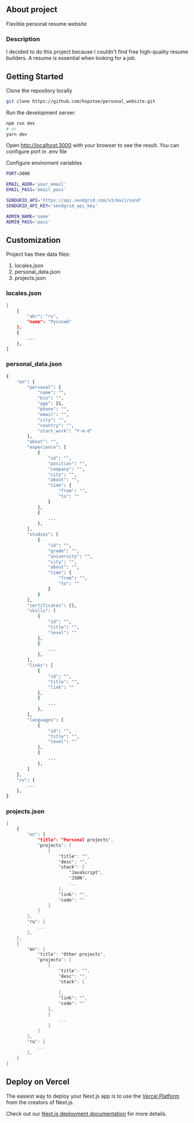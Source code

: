 ## About project
Flexible personal resume website

### Description
I decided to do this project because I couldn't find free high-quality resume builders. A resume is essential when looking for a job.

## Getting Started

Clone the repository locally

```bash
git clone https://github.com/hopstee/personal_website.git
```

Run the development server:

```bash
npm run dev
# or
yarn dev
```

Open [http://localhost:3000](http://localhost:3000) with your browser to see the result.
You can configure port in .env file

Configure enviroment variables

```bash
PORT=3000

EMAIL_ADDR='your_email'
EMAIL_PASS='email_pass'

SENDGRID_API='https://api.sendgrid.com/v3/mail/send'
SENDGRID_API_KEY='sendgrid_api_key'

ADMIN_NAME='name'
ADMIN_PASS='pass'
```

## Customization
Project has thee data files:
1. locales.json
2. personal_data.json
3. projects.json

### locales.json
```bash
[
    {
        "abr": "ru", 
        "name": "Русский"
    }, 
    {
        ...
    },
]
```

### personal_data.json
```bash
{
    "en": {
        "personal": {
            "name": "",
            "bio": "",
            "age": 21,
            "phone": "",
            "email": "",
            "city": "",
            "country": "",
            "start_work": "Y-m-d"
        },
        "about": "",
        "experience": [
            {
                "id": "",
                "position": "",
                "company": "",
                "city": "",
                "about": "",
                "time": {
                    "from": "",
                    "to": ""
                }
            },
            {
                ...
            },
        ],
        "studies": [
            {
                "id": "",
                "grade": "",
                "university": "",
                "city": "",
                "about": "",
                "time": {
                    "from": "",
                    "to": ""
                }
            }
        ],
        "certificates": [],
        "skills": [
            {
                "id": "",
                "title": "",
                "level": ""
            },
            {
                ...
            },
        ],
        "links": [
            {
                "id": "",
                "title": "",
                "link": ""
            },
            {
                ...
            },
        ],
        "languages": [
            {
                "id": "",
                "title": "",
                "level": ""
            },
            {
                ...
            },
        ]
    },
    "ru": {
        ...
    },
}
```

### projects.json
```bash
[
    {
        "en": {
            "title": "Personal projects",
            "projects": [
                {
                    "title": "",
                    "desc": "",
                    "stack": [
                        "JavaScript",
                        "JSON",
                        ...
                    ],
                    "link": "",
                    "code": ""
                }
            ]
        },
        "ru": {
            ...
        },
    },
    {
        "en": {
            "title": "Other projects",
            "projects": [    
                {
                    "title": "",
                    "desc": "",
                    "stack": [
                        
                    ],
                    "link": "",
                    "code": ""
                },
                {
                    ...
                }
            ]
        },
        "ru": {
            ...
        },
    }
]
```

## Deploy on Vercel

The easiest way to deploy your Next.js app is to use the [Vercel Platform](https://vercel.com/new?utm_medium=default-template&filter=next.js&utm_source=create-next-app&utm_campaign=create-next-app-readme) from the creators of Next.js.

Check out our [Next.js deployment documentation](https://nextjs.org/docs/deployment) for more details.
